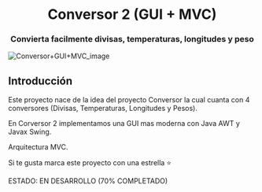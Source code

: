 <h1 align="center">Conversor 2 (GUI + MVC)</h1>

<h3 align="center">Convierta facilmente divisas, temperaturas, longitudes y peso</h3>

![Conversor+GUI+MVC_image](https://user-images.githubusercontent.com/59628721/227061405-777db1b1-6bfd-4d5e-998b-69527b81ac34.png)


## Introducción

Este proyecto nace de la idea del proyecto Conversor la cual cuanta con 4 conversores (Divisas, Temperaturas, Longitudes y Pesos).

En Corversor 2 implementamos una GUI mas moderna con Java AWT y Javax Swing.

Arquitectura MVC.

Si te gusta marca este proyecto con una estrella ⭐

ESTADO: EN DESARROLLO (70% COMPLETADO)
